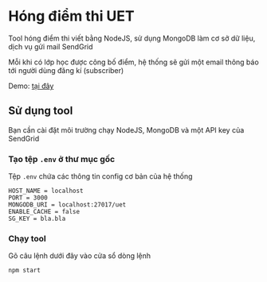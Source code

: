 # Hóng điểm thi UET

Tool hóng điểm thi viết bằng NodeJS, sử dụng MongoDB làm cơ sở dữ liệu, dịch vụ gửi mail SendGrid

Mỗi khi có lớp học được công bố điểm, hệ thống sẽ gửi một email thông báo tới người dùng đăng kí (subscriber)

Demo: [tại đây](http://hongdiem.uetf.me/)

## Sử dụng tool
Bạn cần cài đặt môi trường chạy NodeJS, MongoDB và một API key của SendGrid

### Tạo tệp `.env` ở thư mục gốc
Tệp `.env` chứa các thông tin config cơ bản của hệ thống
```
HOST_NAME = localhost
PORT = 3000
MONGODB_URI = localhost:27017/uet
ENABLE_CACHE = false
SG_KEY = bla.bla
```

### Chạy tool
Gõ câu lệnh dưới đây vào cửa sổ dòng lệnh
```
npm start
```
